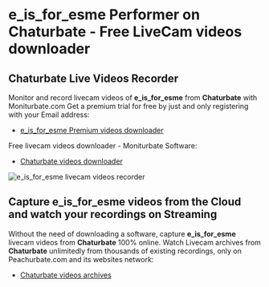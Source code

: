 # e_is_for_esme Performer on Chaturbate - Free LiveCam videos downloader

## Chaturbate Live Videos Recorder

Monitor and record livecam videos of **e_is_for_esme** from **Chaturbate** with Moniturbate.com
Get a premium trial for free by just and only registering with your Email address:
* [e_is_for_esme Premium videos downloader](https://moniturbate.com/request-demo-licence-key.html)

Free livecam videos downloader - Moniturbate Software:
* [Chaturbate videos downloader](https://moniturbate.com/moniturbate-download-software.html)

![e_is_for_esme livecam videos recorder](https://peachurnet.com/templates/moniturbate-software.png)


## Capture e_is_for_esme videos from the Cloud and watch your recordings on Streaming

Without the need of downloading a software, capture **e_is_for_esme** livecam videos from **Chaturbate** 100% online.
Watch Livecam archives from **Chaturbate** unlimitedly from thousands of existing recordings, only on Peachurbate.com and its websites network:
* [Chaturbate videos archives](https://peachurnet.com/)